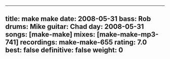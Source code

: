 
---
title: make make
date: 2008-05-31
bass:	Rob
drums:	Mike
guitar:	Chad
day: 2008-05-31
songs: [make-make]
mixes: [make-make-mp3-741]
recordings: make-make-655
rating: 7.0
best: false
definitive: false
weight: 0
---
